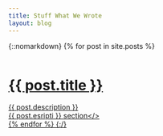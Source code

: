 ```yaml
---
title: Stuff What We Wrote
layout: blog
---
```


{::nomarkdown}
{% for post in site.posts %}
	<div class="small-4 small-centered columns">
		<a href="{{ post.url | remove_first:'/' }}">
			<div class="content-box">
				<h1>{{ post.title }}</h1>
				<section>
					{{ post.description }}
				</section>
			</div>
			{{ post.esripti }}
			section</>
	</div>
{% endfor %}
{:/}

<!--stackedit_data:
eyJoaXN0b3J5IjpbLTExNzM5NTg3NTAsLTcxODE2NzQsLTQ2Nz
A3ODkxNV19
-->